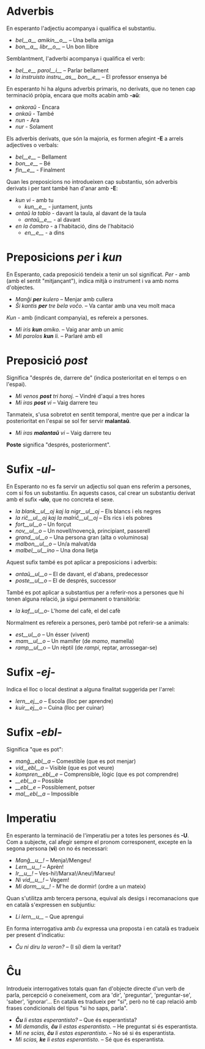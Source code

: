 # Adverbis

En esperanto l'adjectiu acompanya i qualifica el substantiu.
- *bel__a__ amikin__o__* – Una bella amiga
- *bon__a__ libr__o__* – Un bon llibre

Semblantment, l'adverbi acompanya i qualifica el verb:
- *bel__e__ parol__i__* – Parlar bellament
- *la instruisto instru__as__ bon__e__* – El professor ensenya bé

En esperanto hi ha alguns adverbis primaris, no derivats, que no tenen cap terminació pròpia, encara que molts acabin amb __-aŭ__:

- *ankoraŭ* - Encara
- *ankaŭ* - També
- *nun* - Ara
- *nur* - Solament

Els adverbis derivats, que són la majoria, es formen afegint __-E__ a arrels adjectives o verbals:

- *bel__e__*   – Bellament
- *bon__e__*   – Bé
- *fin__e__*   - Finalment

Quan les preposicions no introdueixen cap substantiu, són adverbis derivats i per tant també han d'anar amb __-E__:

- *kun vi* - amb tu
  - *kun__e__* - juntament, junts
- *antaŭ la tablo* - davant la taula, al davant de la taula
  - *antaŭ__e__* - al davant
- *en la ĉambro* - a l'habitació, dins de l'habitació
  - *en__e__* - a dins

# Preposicions *per* i *kun*

En Esperanto, cada preposició tendeix a tenir un sol significat.
*Per* - amb (amb el sentit "mitjançant"),  indica mitjà o instrument i va amb noms d'objectes.
- *Manĝi __per__ kulero*             – Menjar amb cullera
- *Ŝi kantis __per__ tre bela voĉo.* – Va cantar amb una veu molt maca
 
*Kun* - amb (indicant companyia), es refereix a persones.
- *Mi iris __kun__ amiko.*    	  – Vaig anar amb un amic
- *Mi parolos __kun__ li.*       – Parlaré amb ell

# Preposició *post*

Significa "després de, darrere de" (indica posterioritat en el temps o en l'espai).

- *Mi venos __post__ tri horoj.*   – Vindré d'aquí a tres hores
- *Mi iras __post__ vi*            – Vaig darrere teu

Tanmateix, s'usa sobretot en sentit temporal, mentre que per a indicar la posterioritat en l'espai se sol fer servir  __malantaŭ__.

- *Mi iras __malantaŭ__ vi* – Vaig darrere teu

__Poste__ significa "després, posteriorment".
 
# Sufix *-ul-*

En Esperanto no es fa servir un adjectiu sol quan ens referim a persones, com si fos un substantiu. En aquests casos, cal crear un substantiu derivat amb el sufix __-ulo__, que no concreta el sexe.

- *la blank__ul__oj kaj la nigr__ul__oj* – Els blancs i els negres
- *la riĉ__ul__oj kaj la malriĉ__ul__oj* – Els rics i els pobres
- *fort__ul__o* – Un forçut
- *nov__ul__o* – Un novell/novençà, principiant, passerell
- *grand__ul__o*	– Una persona gran (alta o voluminosa)
- *malbon__ul__o*	– Un/a malvat/da
- *malbel__ul__ino*	– Una dona lletja

Aquest sufix també es pot aplicar a preposicions i adverbis:

- *antaŭ__ul__o* – El de davant, el d'abans, predecessor
- *poste__ul__o* – El de després, successor

També es pot aplicar a substantius per a referir-nos a persones que hi tenen alguna relació, ja sigui permanent o transitòria:

- *la kaf__ul__o*- L'home del cafè, el del cafè

Normalment es refereix a persones, però també pot referir-se a animals:

- *est__ul__o* – Un ésser (vivent)
- *mam__ul__o* – Un mamífer (de *mamo*, mamella)
- *ramp__ul__o* – Un rèptil (de *rampi*, reptar, arrossegar-se)

# Sufix *-ej-*

Indica el lloc o local destinat a alguna finalitat suggerida per l'arrel:

- *lern__ej__o*  – Escola (lloc per aprendre)
- *kuir__ej__o*  – Cuina (lloc per cuinar)

# Sufix *-ebl-*

Significa "que es pot":

- *manĝ__ebl__a*    – Comestible (que es pot menjar)
- *vid__ebl__a*     – Visible (que es pot veure)
- *kompren__ebl__e* – Comprensible, lògic (que es pot comprendre)
- *__ebl__a*        – Possible
- *__ebl__e*        – Possiblement, potser
- *mal__ebl__a*     – Impossible

# Imperatiu

En esperanto la terminació de l'imperatiu per a totes les persones és __-U__. Com a subjecte, cal afegir sempre el pronom corresponent, excepte en la segona persona (__vi__) on no és necessari:

- *Manĝ__u__!*   – Menja!/Mengeu!
- *Lern__u__!* – Aprèn!
- *Ir__u__!*     – Ves-hi!/Marxa!/Aneu!/Marxeu!
- *Ni vid__u__!* – Vegem!
- *Mi dorm__u__!* - M'he de dormir! (ordre a un mateix)

Quan s'utilitza amb tercera persona, equival als desigs i recomanacions que en català s'expressen en subjuntiu:

- *Li lern__u__* – Que aprengui

En forma interrogativa amb *ĉu* expressa una proposta i en català es tradueix per present d'indicatiu:

- *Ĉu ni diru la veron?* – (I si) diem la veritat?

# Ĉu

Introdueix interrogatives totals quan fan d'objecte directe d'un verb de parla, percepció o coneixement, com ara 'dir', 'preguntar', 'preguntar-se', 'saber', 'ignorar'... En català es tradueix per "si", però no té cap relació amb frases condicionals del tipus "si ho saps, parla".

- *__Ĉu__ li estas esperantisto?* – Que és esperantista?
- *Mi demandis, __ĉu__ li estas esperantisto.* – He preguntat si és esperantista.
- *Mi ne scias, __ĉu__ li estas esperantisto.* – No sé si és esperantista.
- *Mi scias, __ke__ li estas esperantisto.* – Sé que és esperantista.
